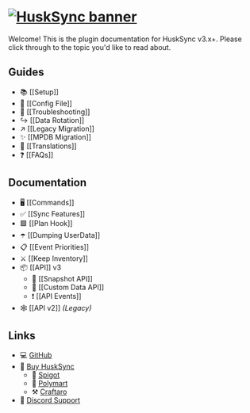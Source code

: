 # [![HuskSync banner](https://raw.githubusercontent.com/WiIIiam278/HuskSync/master/images/banner.png)](https://github.com/WiIIiam278/HuskSync)
Welcome! This is the plugin documentation for HuskSync v3.x+. Please click through to the topic you'd like to read about.

## Guides
* 📚 [[Setup]]
* 📄 [[Config File]]
* 🔗 [[Troubleshooting]]
* ↪️ [[Data Rotation]]
* ↗️ [[Legacy Migration]]
* ✨ [[MPDB Migration]]
* 🎏 [[Translations]]
* ❓ [[FAQs]]

## Documentation
* 🖥️ [[Commands]]
* ✅ [[Sync Features]]
* 🟩 [[Plan Hook]]
* ☂️ [[Dumping UserData]]
* 📋 [[Event Priorities]]
* ⚔️ [[Keep Inventory]]
* 📦 [[API]] v3
  * 📝 [[Snapshot API]]
  * 📝 [[Custom Data API]]
  * ❗ [[API Events]]
* 🕸️ [[API v2]] _(Legacy)_

## Links
* 💻 [GitHub](https://github.com/WiIIiam278/HuskSync)
* 📂 [Buy HuskSync](https://william278.net/project/husksync/)
  * 🚰 [Spigot](https://www.spigotmc.org/resources/husksync.97144/)
  * 🛒 [Polymart](https://polymart.org/resource/husksync.1634)
  * ⚒️ [Craftaro](https://craftaro.com/marketplace/product/husksync.758)
* 💬 [Discord Support](https://discord.gg/tVYhJfyDWG)